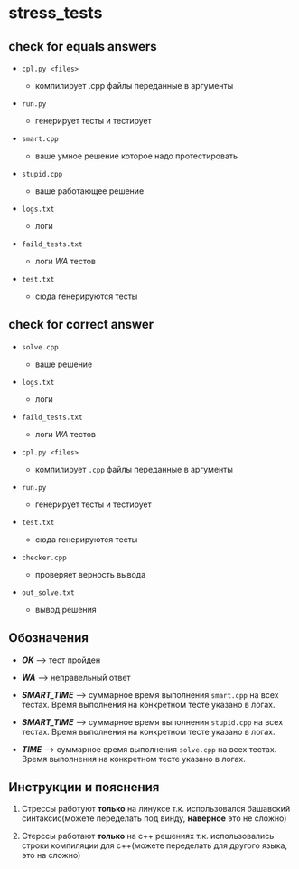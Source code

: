 # stress_tests

## check for equals answers


* `cpl.py <files>`
	* компилирует .cpp файлы переданные в аргументы

* `run.py`
	* генерирует тесты и тестирует

* `smart.cpp`
	* ваше умное решение которое надо протестировать

* `stupid.cpp`
	* ваше работающее решение

* `logs.txt`
	* логи

* `faild_tests.txt`
	* логи *WA* тестов

* `test.txt`
	* сюда генерируются тесты

## check for correct answer
	
* `solve.cpp`
	* ваше решение

* `logs.txt`
	* логи

* `faild_tests.txt`
	* логи *WA* тестов

* `cpl.py <files>`
	* компилирует `.cpp` файлы переданные в аргументы

* `run.py`
	* генерирует тесты и тестирует

* `test.txt`
	* сюда генерируются тесты

* `checker.cpp`
	* проверяет верность вывода

* `out_solve.txt`
	* вывод решения


## Обозначения 

* ***OK*** --> тест пройден

* ***WA*** --> неправельный ответ

* ***SMART_TIME*** --> суммарное время выполнения `smart.cpp` на всех тестах. Время выполнения на конкретном тесте указано в логах. 

* ***SMART_TIME*** --> суммарное время выполнения `stupid.cpp` на всех тестах. Время выполнения на конкретном тесте указано в логах. 

* ***TIME*** --> суммарное время выполнения `solve.cpp` на всех тестах. Время выполнения на конкретном тесте указано в логах. 

## Инструкции и пояснения

1. Стрессы работуют **только** на линуксе т.к. использовалcя башавский синтаксис(можете переделать под винду, **наверное** это не сложно)

2. Стерссы работают **только** на c++ решениях т.к. использовались строки компиляции для c++(можете переделать для другого языка, это на сложно)




